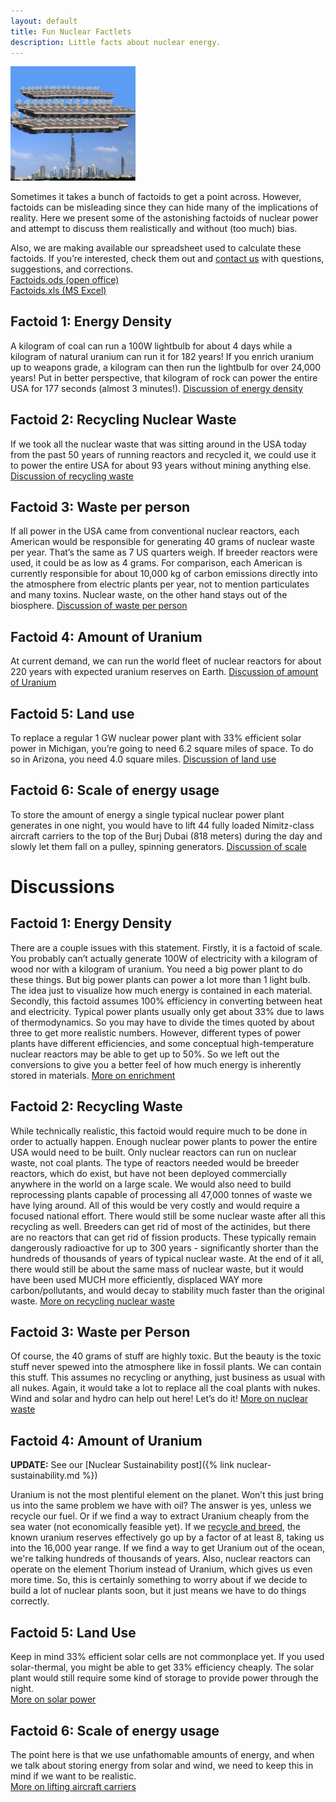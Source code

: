 ```yaml
---
layout: default
title: Fun Nuclear Factlets
description: Little facts about nuclear energy.
---
```


<div class="row">

<div class="col-md-8" markdown="1">



<img class="float-end" style="width:200px" src="/img/aircraft_carriers_on_burj_dubai.jpg" alt="Aircraft carriers on the Burj Dubai" title="Aircraft carriers on the Burj Dubai" /> 

Sometimes it takes a bunch of factoids to get a point across. However, factoids
can be misleading since they can hide many of the implications of reality. Here
we present some of the astonishing factoids of nuclear power and attempt to
discuss them realistically and without (too much) bias. 

Also, we are making available our spreadsheet used to calculate these factoids.
If you&rsquo;re interested, check them out and <a href="/contact.html">contact
us</a> with questions, suggestions, and corrections.<br />
<a href="/assets/factoids.ods">Factoids.ods (open office)</a><br /><a href="/assets/factoids.xls">Factoids.xls (MS Excel)</a>


## Factoid 1: Energy Density

A kilogram of coal can run a 100W lightbulb for about 4 days while a kilogram
of natural uranium can run it for 182 years! If you enrich uranium up to
weapons grade, a kilogram can then run the lightbulb for over 24,000 years! Put
in better perspective, that kilogram of rock can power the entire USA for 177
seconds (almost 3 minutes!). 
<a href="#disfueldensity">Discussion of energy density</a>

## Factoid 2: Recycling Nuclear Waste
If we took all the nuclear waste that was sitting around in the USA today from
the past 50 years of running reactors and recycled it, we could use it to power
the entire USA for about 93 years without mining anything else. 
<a href="#disrecycle">Discussion of recycling waste</a>

## Factoid 3: Waste per person
If all power in the USA came from conventional nuclear reactors, each American
would be responsible for generating 40 grams of nuclear waste per year.
That&rsquo;s the same as 7 US quarters weigh. If breeder reactors were used, it
could be as low as 4 grams. For comparison, each American is currently
responsible for about 10,000 kg of carbon emissions directly into the
atmosphere from electric plants per year, not to mention particulates and many
toxins. Nuclear waste, on the other hand stays out of the biosphere. 
<a href="#diswasteperperson">Discussion of waste per person</a>

## Factoid 4: Amount of Uranium
At current demand, we can run the world fleet of nuclear reactors for about 220
years with expected uranium reserves on Earth.
<a href="#disamountofu">Discussion of amount of Uranium</a>


## Factoid 5: Land use
To replace a regular 1 GW nuclear power plant with 33% efficient solar power in
Michigan, you&rsquo;re going to need 6.2 square miles of space. To do so in
Arizona, you need 4.0 square miles. 
<a href="#dislanduse">Discussion of land use</a>

## Factoid 6: Scale of energy usage
To store the amount of energy a single typical nuclear power plant generates in
one night, you would have to lift 44 fully loaded Nimitz-class aircraft
carriers to the top of the Burj Dubai (818 meters) during the day and slowly
let them fall on a pulley, spinning generators. 
<a href="#disscale">Discussion of scale</a>

# Discussions


<a name="disfueldensity"></a>
## Factoid 1: Energy Density
There are a couple issues with this statement. Firstly, it is a factoid of
scale. You probably can&rsquo;t actually generate 100W of electricity with a
kilogram of wood nor with a kilogram of uranium. You need a big power plant to
do these things. But big power plants can power a lot more than 1 light bulb.
The idea just to visualize how much energy is contained in each material.
Secondly, this factoid assumes 100% efficiency in converting between heat and
electricity. Typical power plants usually only get about 33% due to laws of
thermodynamics. So you may have to divide the times quoted by about three to
get more realistic numbers. However, different types of power plants have
different efficiencies, and some conceptual high-temperature nuclear reactors
may be able to get up to 50%. So we left out the conversions to give you a
better feel of how much energy is inherently stored in materials. 
<a href="{% link isotopes.md %}#enrichment">More on enrichment</a>

<a name="disrecycle"></a>
## Factoid 2: Recycling Waste
While technically realistic, this factoid would require much to be done in
order to actually happen. Enough nuclear power plants to power the entire USA
would need to be built. Only nuclear reactors can run on nuclear waste, not
coal plants. The type of reactors needed would be breeder reactors, which do
exist, but have not been deployed commercially anywhere in the world on a large
scale. We would also need to build reprocessing plants capable of processing
all 47,000 tonnes of waste we have lying around.  All of this would be very
costly and would require a focused national effort. There would still be some
nuclear waste after all this recycling as well. Breeders can get rid of most of
the actinides, but there are no reactors that can get rid of fission products.
These typically remain dangerously radioactive for up to 300 years -
significantly shorter than the hundreds of thousands of years of typical
nuclear waste. At the end of it all, there would still be about the same mass
of nuclear waste, but it would have been used MUCH more efficiently, displaced
WAY more carbon/pollutants, and would decay to stability much faster than the
original waste. 
<a href="{% link recycling.md %}">More on recycling nuclear waste</a>

<a name="diswasteperperson"></a>
## Factoid 3: Waste per Person
Of course, the 40 grams of stuff are highly toxic. But the beauty is the toxic
stuff never spewed into the atmosphere like in fossil plants. We can contain
this stuff. This assumes no recycling or anything, just business as usual with
all nukes. Again, it would take a lot to replace all the coal plants with
nukes. Wind and solar and hydro can help out here! Let&rsquo;s do it! 
<a href="{% link waste.md %}">More on nuclear waste</a>

<a name="disamountofu"></a>
## Factoid 4: Amount of Uranium

**UPDATE:** See our [Nuclear Sustainability post]({% link nuclear-sustainability.md %})

Uranium is not the most plentiful element on the planet. Won&rsquo;t this just
bring us into the same problem we have with oil? The answer is yes, unless we
recycle our fuel. Or if we find a way to extract Uranium cheaply from the sea
water (not economically feasible yet). If we <a
href="{% link recycling.md %}">recycle and breed</a>, the known uranium
reserves effectively go up by a factor of at least 8, taking us into the 16,000
year range. If we find a way to get Uranium out of the ocean, we're talking
hundreds of thousands of years. Also, nuclear reactors can operate on the
element Thorium instead of Uranium, which gives us even more time. So, this is
certainly something to worry about if we decide to build a lot of nuclear
plants soon, but it just means we have to do things correctly. 

<a name="dislanduse"></a>
## Factoid 5: Land Use
Keep in mind 33% efficient solar cells are not commonplace yet. If you used
solar-thermal, you might be able to get 33% efficiency cheaply. The solar plant
would still require some kind of storage to provide power through the night.  
<a href="{% link solar-power.md %}">More on solar power</a>

<a name="disscale"></a>
## Factoid 6: Scale of energy usage
The point here is that we use unfathomable amounts of energy, and when we talk
about storing energy from solar and wind, we need to keep this in mind if we
want to be realistic.   
<a href="{% link scale.md %}">More on lifting aircraft carriers</a>

</div>
</div>

